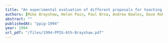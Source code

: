 ```yaml
---
title: "An experimental evaluation of different proposals for teaching Prolog that is designed to be run over a network"
authors: [Mike Brayshaw, Helen Pain, Paul Brna, Andrew Bowles, Dave Robertson]
abstract: ""
publishedAt: "ppig-1994"
year: 1994
url_pdf: "/files/1994-PPIG-6th-Brayshaw.pdf"
---
```


